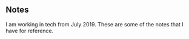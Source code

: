 ## Notes

I am working in tech from July 2019. These are some of the notes that I have for reference.